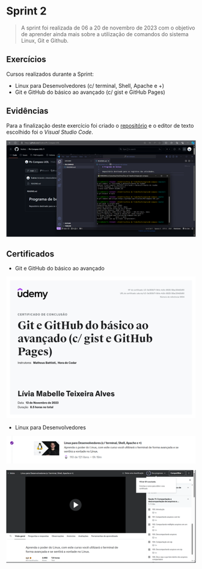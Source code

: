 # Sprint 2

> A sprint foi realizada de 06 a 20 de novembro de 2023 com o objetivo de aprender ainda mais sobre a utilização de comandos do sistema Linux, Git e Github. 

## Exercícios  

Cursos realizados durante a Sprint:
- Linux para Desenvolvedores (c/ terminal, Shell, Apache e +)
- Git e GitHub do básico ao avançado (c/ gist e GitHub Pages)

## Evidências

Para a finalização deste exercício foi criado o [repositório](https://github.com/livalves/Pb-Compass-UOL) e o editor de texto escolhido foi o _Visual Studio Code_.


![Realizando as atividades](evidencias/atividade.png)


## Certificados

- Git e GitHub do básico ao avançado

![Cerificado do curso de Git e Github](certificados/certificado-git.jpg)

- Linux para Desenvolvedores

![Curso de Linux finalizado](certificados/finalizacao-linux1.png)

![Curso de Linux finalizado](certificados/finalizacao-linux2.png)
